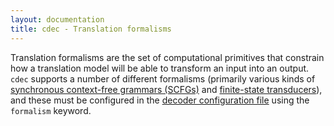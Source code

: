 ```yaml
---
layout: documentation
title: cdec - Translation formalisms
---
```

Translation formalisms are the set of computational primitives that constrain how a translation model will be able to transform an input into an output. `cdec` supports a number of different formalisms (primarily various kinds of [synchronous context-free grammars (SCFGs)](scfgs.html) and [finite-state transducers](fsts.html)), and these must be configured in the [decoder configuration file](/guide/cdec_ini.html) using the `formalism` keyword.
